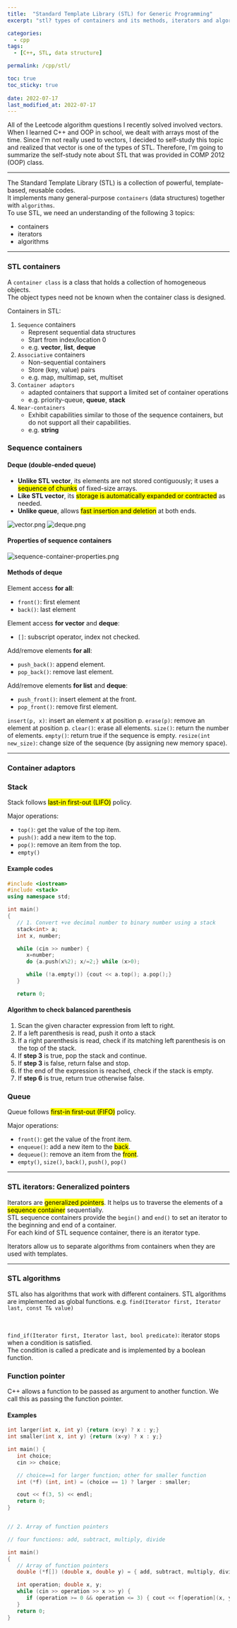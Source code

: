 ```yaml
---
title:  "Standard Template Library (STL) for Generic Programming"
excerpt: "stl? types of containers and its methods, iterators and algorithms"

categories:
  - cpp
tags:
  - [C++, STL, data structure]

permalink: /cpp/stl/

toc: true
toc_sticky: true
 
date: 2022-07-17
last_modified_at: 2022-07-17
---
```



All of the Leetcode algorithm questions I recently solved involved vectors. 
When I learned C++ and OOP in school, we dealt with arrays most of the time. 
Since I'm not really used to vectors, I decided to self-study this topic and realized that vector is one of the types of STL.
Therefore, I'm going to summarize the self-study note about STL that was provided in COMP 2012 (OOP) class.

---
The Standard Template Library (STL) is a collection of powerful, template-based, reusable codes.  
It implements many general-purpose `containers` (data structures) together with `algorithms`.  
To use STL, we need an understanding of the following 3 topics:
* containers
* iterators
* algorithms

---
### STL containers
A `container class` is a class that holds a collection of homogeneous objects.  
The object types need not be known when the container class is designed.

Containers in STL:
1. `Sequence` containers
   * Represent sequential data structures
   * Start from index/location 0
   * e.g. **vector**, **list**, **deque**
2. `Associative` containers
   * Non-sequential containers
   * Store (key, value) pairs
   * e.g. map, multimap, set, multiset
3. `Container adaptors`
   * adapted containers that support a limited set of container operations
   * e.g. priority-queue, **queue**, **stack**
4. `Near-containers`
   * Exhibit capabilities similar to those of the sequence containers, but do not support all their capabilities.
   * e.g. **string**


### Sequence containers

#### Deque (double-ended queue)
* **Unlike STL vector**, its elements are not stored contiguously; it uses a <mark>sequence of chunks</mark> of fixed-size arrays.
* **Like STL vector**, its <mark>storage is automatically expanded or contracted</mark> as needed. 
* **Unlike queue**, allows <mark>fast insertion and deletion</mark> at both ends.

![vector.png](/assets/images/posts_img/cpp/vector.png)
![deque.png](/assets/images/posts_img/cpp/deque.png)

#### Properties of sequence containers
![sequence-container-properties.png](/assets/images/posts_img/cpp/sequence-container-properties.png)

#### Methods of deque
Element access **for all**:
* `front()`: first element
* `back()`: last element

Element access **for vector** and **deque**:
* `[]`: subscript operator, index not checked.

Add/remove elements **for all**:
* `push_back()`: append element.
* `pop_back()`: remove last element.

Add/remove elements **for list** and **deque**:
* `push_front()`: insert element at the front.
* `pop_front()`: remove first element. 

`insert(p, x)`: insert an element x at position p.
`erase(p)`: remove an element at position p.
`clear()`: erase all elements.
`size()`: return the number of elements.
`empty()`: return true if the sequence is empty.
`resize(int new_size)`: change size of the sequence (by assigning new memory space).

---
### Container adaptors

### Stack
Stack follows <mark>last-in first-out (LIFO)</mark> policy.

Major operations:
* `top()`: get the value of the top item.
* `push()`: add a new item to the top.
* `pop()`: remove an item from the top.
* `empty()`

#### Example codes
```cpp
#include <iostream>
#include <stack>
using namespace std;

int main()
{
   // 1. Convert +ve decimal number to binary number using a stack
   stack<int> a;
   int x, number;

   while (cin >> number) {
      x=number;
      do {a.push(x%2); x/=2;} while (x>0);

      while (!a.empty()) {cout << a.top(); a.pop();}
   }

   return 0;

```

#### Algorithm to check balanced parenthesis
1. Scan the given character expression from left to right.
2. If a left parenthesis is read, push it onto a stack
3. If a right parenthesis is read, check if its matching left parenthesis is on the top of the stack.
4. If **step 3** is true, pop the stack and continue.
5. If **step 3** is false, return false and stop.
6. If the end of the expression is reached, check if the stack is empty.
7. If **step 6** is true, return true otherwise false.


### Queue
Queue follows <mark>first-in first-out (FIFO)</mark> policy.

Major operations:
* `front()`: get the value of the front item.
* `enqueue()`: add a new item to the <mark>back</mark>.
* `dequeue()`: remove an item from the <mark>front</mark>.
* `empty()`, `size()`, `back()`, `push()`, `pop()`


---
### STL iterators: Generalized pointers
Iterators are <mark>generalized pointers</mark>. It helps us to traverse the elements of a <mark>sequence container</mark> sequentially.  
STL sequence containers provide the `begin()` and `end()` to set an iterator to the beginning and end of a container.  
For each kind of STL sequence container, there is an iterator type.  

Iterators allow us to separate algorithms from containers when they are used with templates.


---
### STL algorithms
STL also has algorithms that work with different containers. STL algorithms are implemented as global functions.
e.g. `find(Iterator first, Iterator last, const T& value)`

<br>

`find_if(Iterator first, Iterator last, bool predicate)`: iterator stops when a condition is satisfied.  
The condition is called a predicate and is implemented by a boolean function.


### Function pointer
C++ allows a function to be passed as argument to another function. We call this as passing the function pointer.

#### Examples
```cpp
int larger(int x, int y) {return (x>y) ? x : y;}
int smaller(int x, int y) {return (x<y) ? x : y;}

int main() {
   int choice;
   cin >> choice;

   // choice==1 for larger function; other for smaller function
   int (*f) (int, int) = (choice == 1) ? larger : smaller;

   cout << f(3, 5) << endl;
   return 0;
}


// 2. Array of function pointers

// four functions: add, subtract, multiply, divide

int main()
{
   // Array of function pointers
   double (*f[]) (double x, double y) = { add, subtract, multiply, divide };

   int operation; double x, y;
   while (cin >> operation >> x >> y) {
      if (operation >= 0 && operation <= 3) { cout << f[operation](x, y); }
   }
   return 0;
}
```